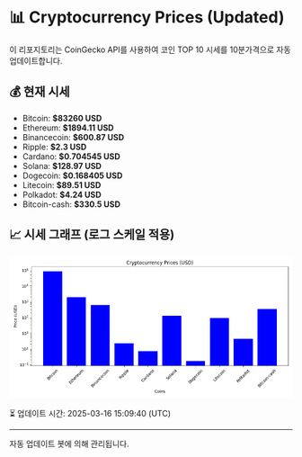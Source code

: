 
# 📊 Cryptocurrency Prices (Updated)

이 리포지토리는 CoinGecko API를 사용하여 코인 TOP 10 시세를 10분가격으로 자동 업데이트합니다.

## 💰 현재 시세
- Bitcoin: **$83260 USD**
- Ethereum: **$1894.11 USD**
- Binancecoin: **$600.87 USD**
- Ripple: **$2.3 USD**
- Cardano: **$0.704545 USD**
- Solana: **$128.97 USD**
- Dogecoin: **$0.168405 USD**
- Litecoin: **$89.51 USD**
- Polkadot: **$4.24 USD**
- Bitcoin-cash: **$330.5 USD**

## 📈 시세 그래프 (로그 스케일 적용)
![Crypto Prices](crypto_prices.png)

⏳ 업데이트 시간: 2025-03-16 15:09:40 (UTC)

---
자동 업데이트 봇에 의해 관리됩니다.
